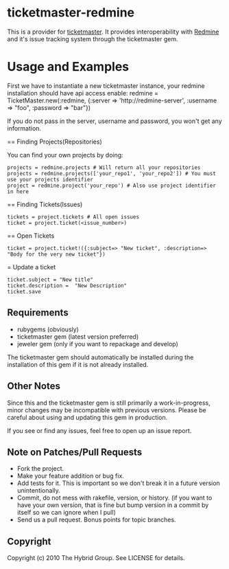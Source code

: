 # ticketmaster-redmine

This is a provider for [ticketmaster](http://ticketrb.com). It provides interoperability with [Redmine](http://www.redmine.org) and it's issue tracking system through the ticketmaster gem.

# Usage and Examples

First we have to instantiate a new ticketmaster instance, your redmine installation should have api access enable:
    redmine = TicketMaster.new(:redmine, {:server => 'http://redmine-server', :username => "foo", :password => "bar"})

If you do not pass in the server, username and password, you won't get any information.

== Finding Projects(Repositories)

You can find your own projects by doing:

    projects = redmine.projects # Will return all your repositories
    projects = redmine.projects(['your_repo1', 'your_repo2']) # You must use your projects identifier 
    project = redmine.project('your_repo') # Also use project identifier in here
	
== Finding Tickets(Issues)

    tickets = project.tickets # All open issues
    ticket = project.ticket(<issue_number>)

== Open Tickets
    
	ticket = project.ticket!({:subject=> "New ticket", :description=> "Body for the very new ticket"})

= Update a ticket
	
	ticket.subject = "New title"
	ticket.description =  "New Description"
	ticket.save

## Requirements

* rubygems (obviously)
* ticketmaster gem (latest version preferred)
* jeweler gem (only if you want to repackage and develop)

The ticketmaster gem should automatically be installed during the installation of this gem if it is not already installed.

## Other Notes

Since this and the ticketmaster gem is still primarily a work-in-progress, minor changes may be incompatible with previous versions. Please be careful about using and updating this gem in production.

If you see or find any issues, feel free to open up an issue report.


## Note on Patches/Pull Requests
 
* Fork the project.
* Make your feature addition or bug fix.
* Add tests for it. This is important so we don't break it in a
  future version unintentionally.
* Commit, do not mess with rakefile, version, or history.
  (if you want to have your own version, that is fine but bump version in a commit by itself so we can ignore when I pull)
* Send us a pull request. Bonus points for topic branches.

## Copyright

Copyright (c) 2010 The Hybrid Group. See LICENSE for details.



